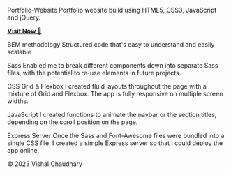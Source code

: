 Portfolio-Website
Portfolio website build using HTML5, CSS3, JavaScript and jQuery.

<a href="https://vishalgethub.github.io/portfolio.github.io/" target="_blank">**Visit Now** 🚀</a>

BEM methodology
Structured code that's easy to understand and easily scalable

Sass
Enabled me to break different components down into separate Sass files, with the potential to re-use elements in future projects.

CSS Grid & Flexbox
I created fluid layouts throughout the page with a mixture of Grid and Flexbox. The app is fully responsive on multiple screen widths.

JavaScript
I created functions to animate the navbar or the section titles, depending on the scroll position on the page.

Express Server
Once the Sass and Font-Awesome files were bundled into a single CSS file, I created a simple Express server so that I could deploy the app online.

© 2023 Vishal Chaudhary
